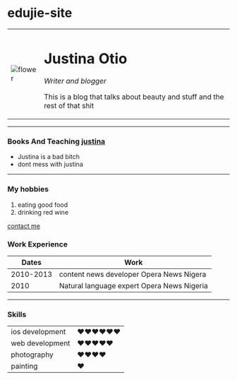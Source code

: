 # edujie-site
<html>
<head>
<meta charset="utf-8">
<title>Justina personal site</title>
</head >
<table>
<tr>
<td><img src="https://images.unsplash.com/photo-1558521958-0a228e77e984?ixlib=rb-1.2.1&w=1000&q=80" alt="flower">
</td>
<td><h1>Justina Otio</h1>
<p><em>Writer and blogger</em></p>
<p> This is a blog that talks about beauty and stuff and the rest of that shit </p></td>
</tr>
</table>
<body>
<hr>
<h3>Books And Teaching <a href="https://www.appbrewery.co/p/web-development-course-resources">justina</a></h3>
<ul>
<li>Justina is a bad bitch</li>
<li>dont mess with justina</li>
</ul>
<hr>
<h3>My hobbies</h3>
<ol>
<li>eating good food</li>
<li>drinking red wine</li>
</ol>
<a href="C:\Users\Justina\Desktop\html folder\contact me.html">contact me</a>
<h3>Work Experience</h3>
<table>
<thead>
<tr>
<th>Dates</th>
<th>Work</th>
</tr>
</thead>
<tbody>
 <tr>
<td>2010-2013</td>
<td>content news developer Opera News Nigera</td>
</tr>
<tr>
<td>2010</td>
<td>Natural language expert Opera News Nigeria</td>
</tr>
</tbody>
</table>
<hr>
<h3>Skills</h3>
<table cell spacing="10">
<tr>
<td>ios development</td>
<td>❤❤❤❤❤❤</td>
</tr>
<tr>
<td>web development</td>
<td>❤❤❤❤❤</td>
</tr>
<tr>
<td>photography</td>
<td>❤❤❤❤</td>
</tr>
<tr>
<td>painting</td>
<td>❤</td>
</tr>
</table cell spacing="10">

</body> 
</html>  
